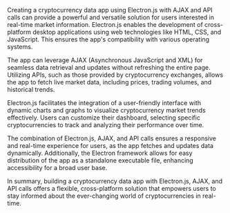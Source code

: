 Creating a cryptocurrency data app using Electron.js with AJAX and API calls can provide a powerful and versatile solution for users interested in real-time market information. Electron.js enables the development of cross-platform desktop applications using web technologies like HTML, CSS, and JavaScript. This ensures the app's compatibility with various operating systems.

The app can leverage AJAX (Asynchronous JavaScript and XML) for seamless data retrieval and updates without refreshing the entire page. Utilizing APIs, such as those provided by cryptocurrency exchanges, allows the app to fetch live market data, including prices, trading volumes, and historical trends.

Electron.js facilitates the integration of a user-friendly interface with dynamic charts and graphs to visualize cryptocurrency market trends effectively. Users can customize their dashboard, selecting specific cryptocurrencies to track and analyzing their performance over time.

The combination of Electron.js, AJAX, and API calls ensures a responsive and real-time experience for users, as the app fetches and updates data dynamically. Additionally, the Electron framework allows for easy distribution of the app as a standalone executable file, enhancing accessibility for a broad user base.

In summary, building a cryptocurrency data app with Electron.js, AJAX, and API calls offers a flexible, cross-platform solution that empowers users to stay informed about the ever-changing world of cryptocurrencies in real-time.
